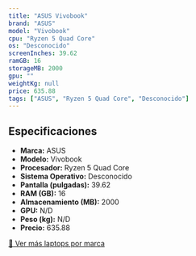 ```yaml
---
title: "ASUS Vivobook"
brand: "ASUS"
model: "Vivobook"
cpu: "Ryzen 5 Quad Core"
os: "Desconocido"
screenInches: 39.62
ramGB: 16
storageMB: 2000
gpu: ""
weightKg: null
price: 635.88
tags: ["ASUS", "Ryzen 5 Quad Core", "Desconocido"]
---
```

## Especificaciones

- **Marca:** ASUS
- **Modelo:** Vivobook
- **Procesador:** Ryzen 5 Quad Core
- **Sistema Operativo:** Desconocido
- **Pantalla (pulgadas):** 39.62
- **RAM (GB):** 16
- **Almacenamiento (MB):** 2000
- **GPU:** N/D
- **Peso (kg):** N/D
- **Precio:** 635.88

[:rocket: Ver más laptops por marca](/brand/asus)
